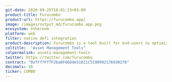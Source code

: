 ```yaml
---
git-date: 2020-09-25T18:01:23+03:00
product-title: Furucombo
product-url: https://furucombo.app/
image: /images/output_md/furucombo.app.png
ecosystem: ethereum
platform: web
filter: native defi integration
product-description: Furucombo is a tool built for end-users to optimize their DeFi strategy simply by drag and drop UI.
coltitle:  "Asset Management Tools"
colpermalink: assets-management-tools
twitter: https://twitter.com/furucombo
contract: "0xfFffFffF2ba8F66D4e51811C5190992176930278"
decimals: 18
ticker: COMBO
---
```

